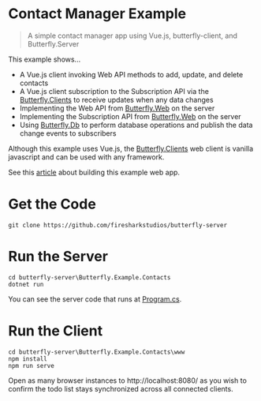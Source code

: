 # Contact Manager Example

> A simple contact manager app using Vue.js, butterfly-client, and Butterfly.Server

This example shows...

- A Vue.js client invoking Web API methods to add, update, and delete contacts
- A Vue.js client subscription to the Subscription API via the [Butterfly.Clients](https://github.com/firesharkstudios/butterfly-client) to receive updates when any data changes
- Implementing the Web API from [Butterfly.Web](https://github.com/firesharkstudios/butterfly-web) on the server
- Implementing the Subscription API from [Butterfly.Web](https://github.com/firesharkstudios/butterfly-web) on the server
- Using [Butterfly.Db](https://github.com/firesharkstudios/butterfly-db) to perform database operations and publish the data change events to subscribers

Although this example uses Vue.js, the [Butterfly.Clients](https://github.com/firesharkstudios/butterfly-client) web client is vanilla javascript and can be used with any framework.

See this [article](https://medium.com/@kent_19698/creating-a-basic-crud-web-app-with-vue-vuetify-and-butterfly-server-net-e35922138d4f) about building this example web app.

# Get the Code

```
git clone https://github.com/firesharkstudios/butterfly-server
```

# Run the Server

```
cd butterfly-server\Butterfly.Example.Contacts
dotnet run
```

You can see the server code that runs at [Program.cs](https://github.com/firesharkstudios/butterfly-server/blob/master/Butterfly.Example.Contacts/Program.cs).

# Run the Client

```
cd butterfly-server\Butterfly.Example.Contacts\www
npm install
npm run serve
```

Open as many browser instances to http://localhost:8080/ as you wish to confirm the todo list stays synchronized across all connected clients.
